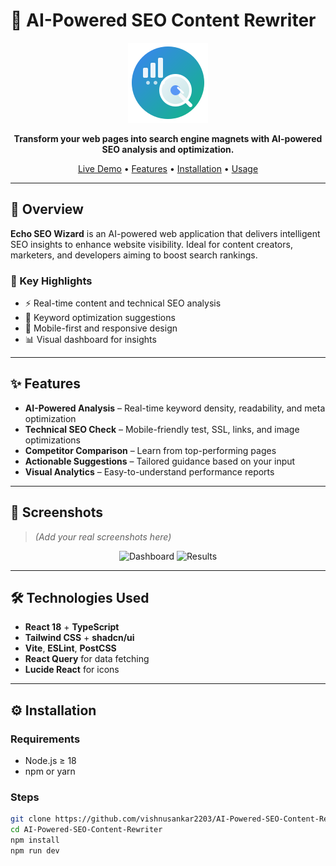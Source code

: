 # 🚀 AI-Powered SEO Content Rewriter

<div align="center">

![Echo SEO Wizard Logo](public/seo-logo.svg)

**Transform your web pages into search engine magnets with AI-powered SEO analysis and optimization.**

[Live Demo](#) • [Features](#features) • [Installation](#installation) • [Usage](#usage)

</div>

---

## 📌 Overview

**Echo SEO Wizard** is an AI-powered web application that delivers intelligent SEO insights to enhance website visibility. Ideal for content creators, marketers, and developers aiming to boost search rankings.

### 🔑 Key Highlights

- ⚡ Real-time content and technical SEO analysis
- 🎯 Keyword optimization suggestions
- 📱 Mobile-first and responsive design
- 📊 Visual dashboard for insights

---

## ✨ Features

- **AI-Powered Analysis** – Real-time keyword density, readability, and meta optimization
- **Technical SEO Check** – Mobile-friendly test, SSL, links, and image optimizations
- **Competitor Comparison** – Learn from top-performing pages
- **Actionable Suggestions** – Tailored guidance based on your input
- **Visual Analytics** – Easy-to-understand performance reports

---

## 📸 Screenshots

> *(Add your real screenshots here)*

<div align="center">

![Dashboard](https://via.placeholder.com/800x400?text=SEO+Dashboard)
![Results](https://via.placeholder.com/800x400?text=Analysis+Results)

</div>

---

## 🛠️ Technologies Used

- **React 18** + **TypeScript**
- **Tailwind CSS** + **shadcn/ui**
- **Vite**, **ESLint**, **PostCSS**
- **React Query** for data fetching
- **Lucide React** for icons

---

## ⚙️ Installation

### Requirements

- Node.js ≥ 18
- npm or yarn

### Steps

```bash
git clone https://github.com/vishnusankar2203/AI-Powered-SEO-Content-Rewriter.git
cd AI-Powered-SEO-Content-Rewriter
npm install
npm run dev
